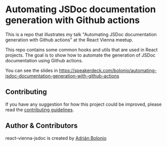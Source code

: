 <!-- @format -->

# Automating JSDoc documentation generation with Github actions

This is a repo that illustrates my talk "Automating JSDoc documentation generation with Github actions" at the React Vienna meetup.

This repo contains some common hooks and utils that are used in React projects. The goal is to show how to automate the generation of JSDoc documentation using Github actions.

You can see the slides in https://speakerdeck.com/bolonio/automating-jsdoc-documentation-generation-with-github-actions

## Contributing

If you have any suggestion for how this project could be improved, please read the [contributing guidelines](https://github.com/bolonio/react-vienna-jsdoc/blob/main/CONTRIBUTING.md).

## Author & Contributors

react-vienna-jsdoc is created by [Adrián Bolonio](https://www.adrianbolonio.com)
